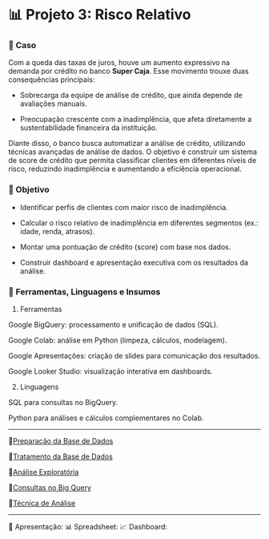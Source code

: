# 📊 Projeto 3: Risco Relativo

### 🔷 Caso

Com a queda das taxas de juros, houve um aumento expressivo na demanda por crédito no banco **Super Caja**. Esse movimento trouxe duas consequências principais:

- Sobrecarga da equipe de análise de crédito, que ainda depende de avaliações manuais.

- Preocupação crescente com a inadimplência, que afeta diretamente a sustentabilidade financeira da instituição.

Diante disso, o banco busca automatizar a análise de crédito, utilizando técnicas avançadas de análise de dados. O objetivo é construir um sistema de score de crédito que permita classificar clientes em diferentes níveis de risco, reduzindo inadimplência e aumentando a eficiência operacional.


### 🔷 Objetivo

- Identificar perfis de clientes com maior risco de inadimplência.

- Calcular o risco relativo de inadimplência em diferentes segmentos (ex.: idade, renda, atrasos).

- Montar uma pontuação de crédito (score) com base nos dados.

- Construir dashboard e apresentação executiva com os resultados da análise.

### 🔷 Ferramentas, Linguagens e Insumos

1. Ferramentas

Google BigQuery: processamento e unificação de dados (SQL).

Google Colab: análise em Python (limpeza, cálculos, modelagem).

Google Apresentações: criação de slides para comunicação dos resultados.

Google Looker Studio: visualização interativa em dashboards.

2. Linguagens

SQL para consultas no BigQuery.

Python para análises e cálculos complementares no Colab.

---

📌[Preparação da Base de Dados](https://github.com/tha-lira/projeto_03-laboratoria-/blob/main/analiseBase.md)

📌[Tratamento da Base de Dados](https://github.com/tha-lira/projeto_03-laboratoria-/blob/main/tratamentoBase.md)

📌[Análise Exploratória](https://github.com/tha-lira/projeto_03-laboratoria-/blob/main/analiseExploratoria.md)

📌[Consultas no Big Query](https://github.com/tha-lira/projeto_03-laboratoria-/blob/main/consultasBigQuery.md)

📌[Técnica de Análise]()

---

🎥 Apresentação:
📊 Spreadsheet: 
📈 Dashboard:

